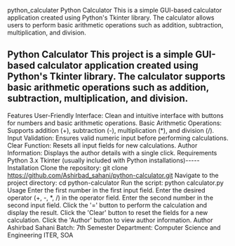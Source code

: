 python_calculater
Python Calculator This is a simple GUI-based calculator application created using Python's Tkinter library. The calculator allows users to perform basic arithmetic operations such as addition, subtraction, multiplication, and division.

Python Calculator
This project is a simple GUI-based calculator application created using Python's Tkinter library. The calculator supports basic arithmetic operations such as addition, subtraction, multiplication, and division.
--------------------------------------------------------------------------------------------------------------------------------------------------------------------------------------------------------------------------------------------------------------------------------------------------------------------------------------------------------------------------------------------------------------------------------------------------------------------------------------------
Features
User-Friendly Interface: Clean and intuitive interface with buttons for numbers and basic arithmetic operations.
Basic Arithmetic Operations: Supports addition (+), subtraction (-), multiplication (*), and division (/).
Input Validation: Ensures valid numeric input before performing calculations.
Clear Function: Resets all input fields for new calculations.
Author Information: Displays the author details with a single click.
Requirements
Python 3.x
Tkinter (usually included with Python installations)-----
Installation
Clone the repository:
git clone https://github.com/Ashirbad_sahani/python-calculator.git
Navigate to the project directory:
cd python-calculator
Run the script:
python calculator.py
Usage
Enter the first number in the first input field.
Enter the desired operator (+, -, *, /) in the operator field.
Enter the second number in the second input field.
Click the '=' button to perform the calculation and display the result.
Click the 'Clear' button to reset the fields for a new calculation.
Click the 'Author' button to view author information.
Author
Ashirbad Sahani
Batch: 7th Semester
Department: Computer Science and Engineering
ITER, SOA

